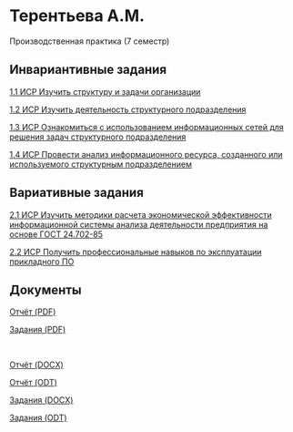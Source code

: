 # Терентьева А.М.
<p>Производственная практика (7 семестр)</p>

## Инвариантивные задания
<p><a href="hhttps://github.com/t-anastasia/tech-prac-7-sem-2021/blob/main/1.1_%D0%98%D0%A1%D0%A0.pdf">1.1 ИСР Изучить структуру и задачи организации</a></p>
<p><a href="https://github.com/t-anastasia/tech-prac-7-sem-2021/blob/main/1.2_%D0%98%D0%A1%D0%A0.pdf">1.2 ИСР Изучить деятельность структурного подразделения</a></p>
<p><a href="https://github.com/t-anastasia/tech-prac-7-sem-2021/blob/main/1.3_%D0%98%D0%A1%D0%A0.pdf">1.3 ИСР Ознакомиться с использованием информационных сетей для решения задач структурного подразделения</a></p>
<p><a href="https://github.com/t-anastasia/tech-prac-7-sem-2021/blob/main/1.4_%D0%98%D0%A1%D0%A0.pdf">1.4 ИСР Провести анализ информационного ресурса, созданного или используемого структурным подразделением</a></p>


## Вариативные задания
<p><a href="https://github.com/t-anastasia/tech-prac-7-sem-2021/blob/main/2.1_%D0%92%D0%A1%D0%A0.pdf">2.1 ИСР Изучить методики расчета экономической эффективности информационной системы анализа деятельности предприятия на основе ГОСТ 24.702-85</a></p>
<p><a href="https://github.com/t-anastasia/tech-prac-7-sem-2021/blob/main/2.2_%D0%92%D0%A1%D0%A0.pdf">2.2 ИСР Получить профессиональные навыков по эксплуатации прикладного ПО</a></p>


## Документы
<p><a href="https://github.com/t-anastasia/tech-prac-7-sem-2021/blob/main/%D0%94%D0%9E%D0%9A%D0%A3%D0%9C%D0%95%D0%9D%D0%A2%D0%AB/%D0%BE%D1%82%D1%87%D0%B5%D1%82_%D1%82%D0%B5%D1%85%D0%BD%D0%BE%D0%BB%D0%BE%D0%B3%D0%B8%D1%87%D0%B5%D1%81%D0%BA%D0%B0%D1%8F_4%D0%BA%D1%83%D1%80%D1%81.pdf">Отчёт (PDF)</a></p>
<p><a href="https://github.com/t-anastasia/tech-prac-7-sem-2021/blob/main/%D0%94%D0%9E%D0%9A%D0%A3%D0%9C%D0%95%D0%9D%D0%A2%D0%AB/%D0%B7%D0%B0%D0%B4%D0%B0%D0%BD%D0%B8%D0%B5_%D1%82%D0%B5%D1%85%D0%BD%D0%BE%D0%BB%D0%BE%D0%B3%D0%B8%D1%87%D0%B5%D1%81%D0%BA%D0%B0%D1%8F_4%D0%BA%D1%83%D1%80%D1%81.pdf">Задания (PDF)</a></p>
<br>

<p><a href="https://github.com/t-anastasia/tech-prac-7-sem-2021/blob/main/%D0%94%D0%9E%D0%9A%D0%A3%D0%9C%D0%95%D0%9D%D0%A2%D0%AB/%D0%BE%D1%82%D1%87%D0%B5%D1%82_%D1%82%D0%B5%D1%85%D0%BD%D0%BE%D0%BB%D0%BE%D0%B3%D0%B8%D1%87%D0%B5%D1%81%D0%BA%D0%B0%D1%8F_4%D0%BA%D1%83%D1%80%D1%81.docx">Отчёт (DOCX)</a></p>
<p><a href="https://github.com/t-anastasia/tech-prac-7-sem-2021/blob/main/%D0%94%D0%9E%D0%9A%D0%A3%D0%9C%D0%95%D0%9D%D0%A2%D0%AB/%D0%BE%D1%82%D1%87%D0%B5%D1%82_%D1%82%D0%B5%D1%85%D0%BD%D0%BE%D0%BB%D0%BE%D0%B3%D0%B8%D1%87%D0%B5%D1%81%D0%BA%D0%B0%D1%8F_4%D0%BA%D1%83%D1%80%D1%81.odt">Отчёт (ODT)</a></p>

<p><a href="https://github.com/t-anastasia/tech-prac-7-sem-2021/blob/main/%D0%94%D0%9E%D0%9A%D0%A3%D0%9C%D0%95%D0%9D%D0%A2%D0%AB/%D0%B7%D0%B0%D0%B4%D0%B0%D0%BD%D0%B8%D0%B5_%D1%82%D0%B5%D1%85%D0%BD%D0%BE%D0%BB%D0%BE%D0%B3%D0%B8%D1%87%D0%B5%D1%81%D0%BA%D0%B0%D1%8F_4%D0%BA%D1%83%D1%80%D1%81.docx">Задания (DOCX)</a></p>
<p><a href="https://github.com/t-anastasia/tech-prac-7-sem-2021/blob/main/%D0%94%D0%9E%D0%9A%D0%A3%D0%9C%D0%95%D0%9D%D0%A2%D0%AB/%D0%B7%D0%B0%D0%B4%D0%B0%D0%BD%D0%B8%D0%B5_%D1%82%D0%B5%D1%85%D0%BD%D0%BE%D0%BB%D0%BE%D0%B3%D0%B8%D1%87%D0%B5%D1%81%D0%BA%D0%B0%D1%8F_4%D0%BA%D1%83%D1%80%D1%81.odt">Задания (ODT)</a></p>
